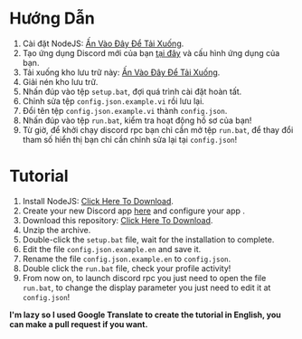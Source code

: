 # Hướng Dẫn
1. Cài đặt NodeJS: [Ấn Vào Đây Để Tải Xuống](https://nodejs.org/dist/v14.17.3/node-v14.17.3-x64.msi "NodeJS v14.17.3").
2. Tạo ứng dụng Discord mới của bạn [tại đây](https://github.com/ndbiaw/discord-rpc/archive/refs/heads/main.zip "Discord Developer Portal") và cấu hình ứng dụng của bạn.
3. Tải xuống kho lưu trữ này: [Ấn Vào Đây Để Tải Xuống](https://github.com/ndbiaw/discord-rpc/archive/refs/heads/main.zip "ndbiaw discord rpc").
4. Giải nén kho lưu trữ.
5. Nhấn đúp vào tệp `setup.bat`, đợi quá trình cài đặt hoàn tất.
6. Chỉnh sửa tệp `config.json.example.vi` rồi lưu lại.
7. Đổi tên tệp `config.json.example.vi` thành `config.json`.
8. Nhấn đúp vào tệp `run.bat`, kiểm tra hoạt động hồ sơ của bạn!
9. Từ giờ, để khởi chạy discord rpc bạn chỉ cần mở tệp `run.bat`, để thay đổi tham số hiển thị bạn chỉ cần chỉnh sửa lại tại `config.json`!
# Tutorial
1. Install NodeJS: [Click Here To Download](https://nodejs.org/dist/v14.17.3/node-v14.17.3-x64.msi "NodeJS v14.17.3").
2. Create your new Discord app [here](https://github.com/ndbiaw/discord-rpc/archive/refs/heads/main.zip "Discord Developer Portal") and configure your app .
3. Download this repository: [Click Here To Download](https://github.com/ndbiaw/discord-rpc/archive/refs/heads/main.zip "ndbiaw discord rpc").
4. Unzip the archive.
5. Double-click the `setup.bat` file, wait for the installation to complete.
6. Edit the file `config.json.example.en` and save it.
7. Rename the file `config.json.example.en` to `config.json`.
8. Double click the `run.bat` file, check your profile activity!
9. From now on, to launch discord rpc you just need to open the file `run.bat`, to change the display parameter you just need to edit it at `config.json`!

**I'm lazy so I used Google Translate to create the tutorial in English, you can make a pull request if you want.**

